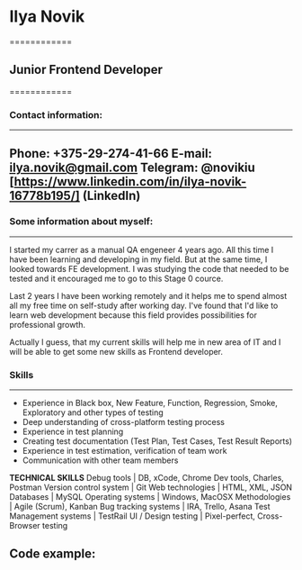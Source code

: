 # Ilya Novik
============

## Junior Frontend Developer
============

### Contact information:
-----------------------------------------------
Phone: +375-29-274-41-66
E-mail: ilya.novik@gmail.com
Telegram: @novikiu
[https://www.linkedin.com/in/ilya-novik-16778b195/] (LinkedIn) 
-----------------------------------------------

### Some information about myself:
-----------------------------------------------

I started my carrer as a manual QA engeneer 4 years ago. All this time I have been learning and developing in my field. But at the same time, I looked towards FE development. I was studying the code that needed to be tested and it encouraged me to go to this Stage 0 cource.

Last 2 years I have been working remotely and it helps me  to spend almost all my free time on self-study after working day.
I've found that I'd like to learn web development because this field provides possibilities for professional growth.

Actually I guess, that my current skills will help me in new area of IT and I will be able to get some new skills as Frontend developer.

### Skills
-----------------------------------------------

* Experience in Black box, New Feature, Function, Regression, Smoke, Exploratory and other types of testing
* Deep understanding of cross-platform testing process
* Experience in test planning
* Creating test documentation (Test Plan, Test Cases, Test Result Reports)
* Experience in test estimation, verification of team work
* Сommunication with other team members

**TECHNICAL SKILLS**
Debug tools | DB, xCode, Chrome Dev tools, Charles, Postman
Version control system | Git
Web technologies | HTML, XML, JSON
Databases | MySQL
Operating systems | Windows, MacOSX
Methodologies | Agile (Scrum), Kanban
Bug tracking systems | IRA, Trello, Asana
Test Management systems | TestRail
UI / Design testing | Pixel-perfect, Cross-Browser testing

Code example:
-----------------------------------------------

